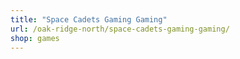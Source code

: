 ```yaml
---
title: "Space Cadets Gaming Gaming"
url: /oak-ridge-north/space-cadets-gaming-gaming/
shop: games
---
```

